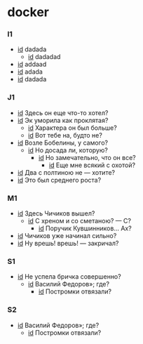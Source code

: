 # docker

### I1

- [id](#9a66656d-9f68-4331-8162-695574a05f83) dadada
    - [id](#17f2e8ff-7f22-4e19-a15e-6fe0c30d1092) dadadad
- [id](#63f05592-e5e6-4195-945d-e06767718ee7) addaad
- [id](#b5943ccf-df24-41e5-b7f7-216cc018089c) adada
- [id](#d8b88147-a82f-4a9c-8bdb-c500da603bf3) dadada

### J1

- [id](#5e3957af-b04d-3107-94ab-23df81fcb5f9) Здесь он еще что-то хотел?
- [id](#daa7ea23-448f-3ccb-889d-b214d104f8bf) Эк уморила как проклятая?
    - [id](#a38dec04-09dc-3eca-9e26-0a4ad393adf0) Характера он был больше?
    - [id](#e23b0ccd-aeac-36bd-9c84-cff402411a6a) Вот тебе на, будто не?
- [id](#a1bc1b60-2a70-3e39-82f5-0b6888baf287) Возле Бобелины, у самого?
    - [id](#5605c383-fd7e-31cb-bc05-04b9f7520a11) Но досада ли, которую?
        - [id](#1be6ad93-e96f-3e5f-a542-f865c2dd4fd2) Но замечательно, что он все?
            - [id](#1be43c51-0bba-3231-83f2-0b0baf7b40a6) Еще мне всякий с охотой?
- [id](#2620d483-eac5-31ec-ba36-178b90344917) Два с полтиною не — хотите?
- [id](#76b6f6a0-43b1-3921-a7f3-954f9c93b2e6) Это был среднего роста?

### M1

- [id](#f165c851-dab0-3875-ad6f-5eeca93a4702) Здесь Чичиков вышел?
    - [id](#98d38fe6-5b3b-354b-84cd-0dcf08259ef1) С хреном и со сметаною? — С?
        - [id](#67397f8a-1f76-3f5e-8792-e4dbdef5d9c8) Поручик Кувшинников… Ах?
- [id](#51b7de82-118c-3af8-a986-10e08ece295d) Чичиков уже начинал сильно?
- [id](#39131798-03c7-3b69-87d7-fc9c18531b3b) Ну врешь! врешь! — закричал?

### S1

- [id](#d10782ca-6b66-3bc4-b553-ed3c2c3103ce) Не успела бричка совершенно?
    - [id](#68484cb4-a00c-3d88-a2ad-7c41581d4604) Василий Федоров»; где?
        - [id](#438dc2d5-4666-3dd8-aab6-b3ac9b5462df) Постромки отвязали?

### S2

- [id](#68484cb4-a00c-3d88-a2ad-7c41581d4604) Василий Федоров»; где?
    - [id](#438dc2d5-4666-3dd8-aab6-b3ac9b5462df) Постромки отвязали?

